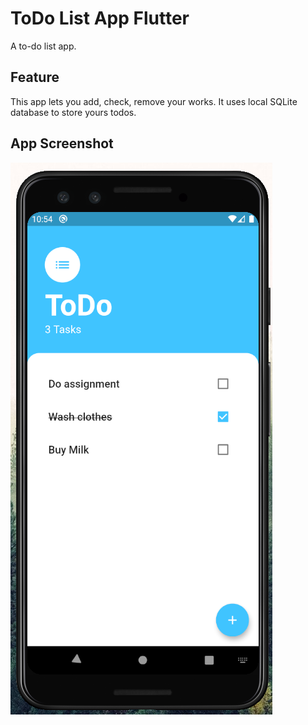 # ToDo List App Flutter

A to-do list app.

## Feature

This app lets you add, check, remove your works. It uses local SQLite database to store yours todos.

## App Screenshot
![screenshot](https://github.com/parajuliamit/TODO-List-FLutter/blob/master/scrrenshot.PNG)
